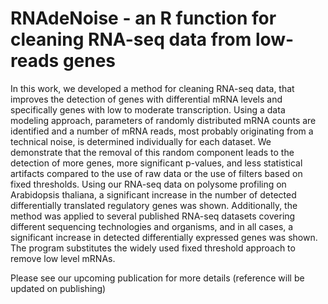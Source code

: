 # RNAdeNoise - an R function for cleaning RNA-seq data from low-reads genes

In this work, we developed a method for cleaning RNA-seq data, that improves the detection of genes with differential mRNA levels and specifically genes with low to moderate transcription. Using a data modeling approach, parameters of randomly distributed mRNA counts are identified and a number of mRNA reads, most probably originating from a technical noise, is determined individually for each dataset. We demonstrate that the removal of this random component leads to the detection of more genes, more significant p-values, and less statistical artifacts compared to the use of raw data or the use of filters based on fixed thresholds. Using our RNA-seq data on polysome profiling on Arabidopsis thaliana, a significant increase in the number of detected differentially translated regulatory genes was shown. Additionally, the method was applied to several published RNA-seq datasets covering different sequencing technologies and organisms, and in all cases, a significant increase in detected differentially expressed genes was shown. The program substitutes the widely used fixed threshold approach to remove low level mRNAs.

Please see our upcoming publication for more details (reference will be updated on publishing)
